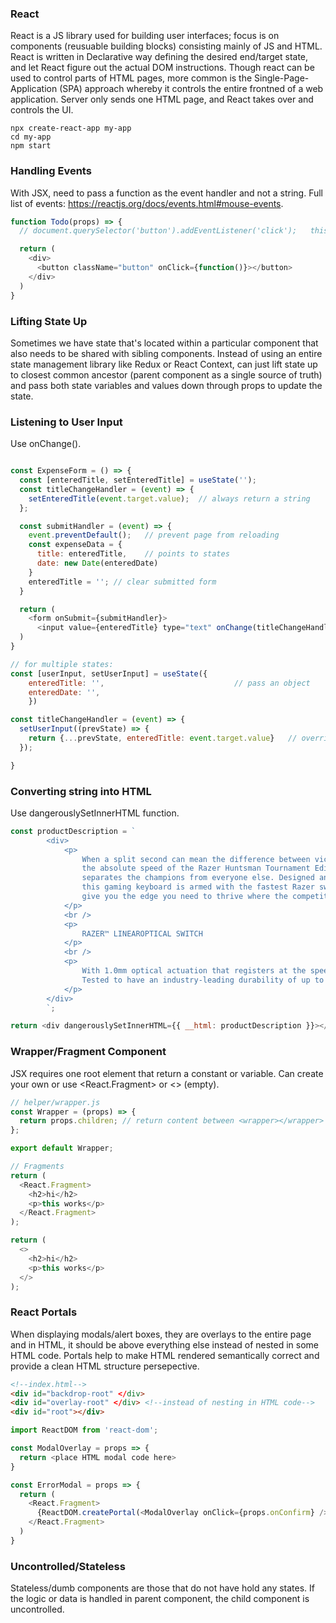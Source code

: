 ### React

React is a JS library used for building user interfaces; focus is on components (reusuable building blocks) consisting mainly of JS and HTML. React is written in Declarative way defining the desired end/target state, and let React figure out the actual DOM instructions. Though react can be used to control parts of HTML pages, more common is the Single-Page-Application (SPA) approach whereby it controls the entire frontned of a web application. Server only sends one HTML page, and React takes over and controls the UI.

```
npx create-react-app my-app
cd my-app
npm start
```

### Handling Events

With JSX, need to pass a function as the event handler and not a string. Full list of events: https://reactjs.org/docs/events.html#mouse-events.

```javascript
function Todo(props) => {
  // document.querySelector('button').addEventListener('click');   this is imperative approach, not declarative

  return (
    <div>
      <button className="button" onClick={function()}></button>
    </div>
  )
}

```

### Lifting State Up

Sometimes we have state that's located within a particular component that also needs to be shared with sibling components. Instead of using an entire state management library like Redux or React Context, can just lift state up to closest common ancestor (parent component as a single source of truth) and pass both state variables and values down through props to update the state.

### Listening to User Input

Use onChange().

```javascript

const ExpenseForm = () => {
  const [enteredTitle, setEnteredTitle] = useState('');
  const titleChangeHandler = (event) => {
    setEnteredTitle(event.target.value);  // always return a string
  };

  const submitHandler = (event) => {
    event.preventDefault();   // prevent page from reloading
    const expenseData = {
      title: enteredTitle,    // points to states
      date: new Date(enteredDate)
    }
    enteredTitle = ''; // clear submitted form
  }

  return (
    <form onSubmit={submitHandler}>
      <input value={enteredTitle} type="text" onChange(titleChangeHandler) /> // value allows two-way binding
  )
}

// for multiple states:
const [userInput, setUserInput] = useState({
    enteredTitle: '',                             // pass an object
    enteredDate: '',
    })

const titleChangeHandler = (event) => {
  setUserInput((prevState) => {
    return {...prevState, enteredTitle: event.target.value}   // overrides title and ensures others are not thrown away
  });

}
```

### Converting string into HTML

Use dangerouslySetInnerHTML function.

```js
const productDescription = `
        <div>
            <p>
                When a split second can mean the difference between victory and defeat,
                the absolute speed of the Razer Huntsman Tournament Edition is what 
                separates the champions from everyone else. Designed and tested by Team Razer athletes, 
                this gaming keyboard is armed with the fastest Razer switches we’ve ever designed, to 
                give you the edge you need to thrive where the competition is fiercest.
            </p>
            <br />
            <p>
                RAZER™ LINEAROPTICAL SWITCH
            </p>
            <br />
            <p>
                With 1.0mm optical actuation that registers at the speed of light, expect nothing but instant response from every keystroke, as you react and execute clutch plays with clinical efficiency.
                Tested to have an industry-leading durability of up to 100 million keystrokes, the Razer™ Linear Optical Switches are also well-equipped to withstand the rigors of training and competitive play.
            </p>
        </div>
        `;

return <div dangerouslySetInnerHTML={{ __html: productDescription }}></div>;
```

### Wrapper/Fragment Component

JSX requires one root element that return a constant or variable. Can create your own or use <React.Fragment> or <> (empty).

```javascript
// helper/wrapper.js
const Wrapper = (props) => {
  return props.children; // return content between <wrapper></wrapper>
};

export default Wrapper;
```

```javascript
// Fragments
return (
  <React.Fragment>
    <h2>hi</h2>
    <p>this works</p>
  </React.Fragment>
);

return (
  <>
    <h2>hi</h2>
    <p>this works</p>
  </>
);
```

### React Portals

When displaying modals/alert boxes, they are overlays to the entire page and in HTML, it should be above everything else instead of nested in some HTML code. Portals help to make HTML rendered semantically correct and provide a clean HTML structure persepective.

```html
<!--index.html-->
<div id="backdrop-root" </div>
<div id="overlay-root" </div> <!--instead of nesting in HTML code-->
<div id="root"></div>
```

```javascript
import ReactDOM from 'react-dom';

const ModalOverlay = props => {
  return <place HTML modal code here>
}

const ErrorModal = props => {
  return (
    <React.Fragment>
      {ReactDOM.createPortal(<ModalOverlay onClick={props.onConfirm} />), document.getElementById('overlay-root'))}
    </React.Fragment>
  )
}
```

### Uncontrolled/Stateless

Stateless/dumb components are those that do not have hold any states.
If the logic or data is handled in parent component, the child component is uncontrolled.
